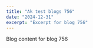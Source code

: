 ```yaml
---
title: "Ak test blogs 756"
date: "2024-12-31"
excerpt: "Excerpt for blog 756"
---
```


Blog content for blog 756